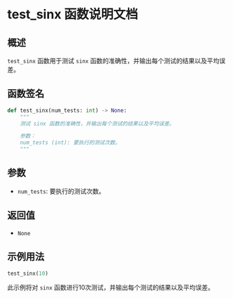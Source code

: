 # test_sinx 函数说明文档

## 概述

`test_sinx` 函数用于测试 `sinx` 函数的准确性，并输出每个测试的结果以及平均误差。

## 函数签名

```python
def test_sinx(num_tests: int) -> None:
    """
    测试 sinx 函数的准确性，并输出每个测试的结果以及平均误差。

    参数：
    num_tests (int): 要执行的测试次数。
    """

```

## 参数

- `num_tests`: 要执行的测试次数。

## 返回值

- `None`

## 示例用法

```python
test_sinx(10)
```

此示例将对 `sinx` 函数进行10次测试，并输出每个测试的结果以及平均误差。

